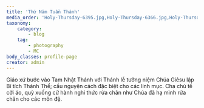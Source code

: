 ```yaml
---
title: 'Thứ Năm Tuần Thánh'
media_order: 'Holy-Thursday-6395.jpg,Holy-Thursday-6366.jpg,Holy-Thursday-6372.jpg,Holy-Thursday-6374.jpg,Holy-Thursday-6376_t5.jpg,Holy-Thursday-6380.jpg,Holy-Thursday-6384.jpg,Holy-Thursday-6389.jpg,Holy-Thursday-6401.jpg,Holy-Thursday-6407.jpg,Holy-Thursday-6413.jpg,Holy-Thursday-6414.jpg,Holy-Thursday-6415.jpg,Holy-Thursday-6417.jpg,Holy-Thursday-6419.jpg,Holy-Thursday-6423.jpg,Holy-Thursday-6429_t5.jpg,Holy-Thursday-6435_t5.jpg,Holy-Thursday-6438.jpg,Holy-Thursday-6451.jpg,Holy-Thursday-6452.jpg,Holy-Thursday-6455.jpg,Holy-Thursday-6459.jpg,Holy-Thursday-6472.jpg,Holy-Thursday-6475_t5.jpg,Holy-Thursday-6489.jpg,Holy-Thursday-6495.jpg,Holy-Thursday-6556.jpg,Holy-Thursday-6557.jpg'
taxonomy:
    category:
        - blog
    tag:
        - photography
        - MC
body_classes: profile-page
creator: admin
---
```


Giáo xứ bước vào Tam Nhật Thánh với Thánh lễ tưởng niệm Chúa Giêsu lập Bí tích Thánh Thể; cầu nguyện cách đặc biệt cho các linh mục.  Cha chủ tế cởi áo, quỳ xuống cử hành nghi thức rửa chân như Chúa đã hạ mình rửa chân cho các môn đệ.